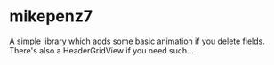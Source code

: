 # mikepenz7
A simple library which adds some basic animation if you delete fields. There's also a HeaderGridView if you need such…
